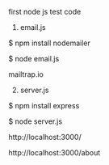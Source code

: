 first node js test code

1. email.js 

$ npm install nodemailer

$ node email.js

mailtrap.io


2. server.js

$ npm install express

$ node server.js

http://localhost:3000/

http://localhost:3000/about

